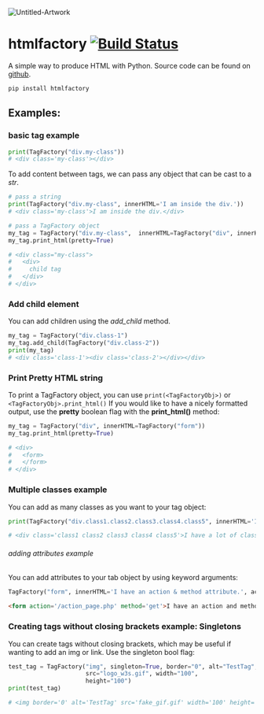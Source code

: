 ![Untitled-Artwork](https://user-images.githubusercontent.com/24437648/155743874-4187e556-7ac7-44eb-8d73-3420e9c58af6.png)

# htmlfactory     [![Build Status](https://travis-ci.com/jgrugru/htmlfactory.svg?branch=main)](https://travis-ci.com/jgrugru/htmlfactory)
A simple way to produce HTML with Python.
Source code can be found on [github](https://github.com/jgrugru/htmlfactory).
```Python
pip install htmlfactory
```

## Examples:

### basic tag example
```python
print(TagFactory("div.my-class"))
# <div class='my-class'></div>
```

To add content between tags, we can pass any object that can be cast to a *str*.
```python
# pass a string
print(TagFactory("div.my-class", innerHTML='I am inside the div.'))
# <div class='my-class'>I am inside the div.</div>
```

```Python
# pass a TagFactory object
my_tag = TagFactory("div.my-class",  innerHTML=TagFactory("div", innerHTML="child tag"))
my_tag.print_html(pretty=True)

# <div class="my-class">
#   <div>
#     child tag
#   </div>
# </div>
```

### Add child element
You can add children using the *add_child* method.

```python
my_tag = TagFactory("div.class-1")
my_tag.add_child(TagFactory("div.class-2"))
print(my_tag)
# <div class='class-1'><div class='class-2'></div></div>
```

### Print Pretty HTML string
To print a TagFactory object, you can use `print(<TagFactoryObj>)` or `<TagFactoryObj>.print_html()`
If you would like to have a nicely formatted output, use the __pretty__ boolean flag with the __print_html()__ method:
```Python
my_tag = TagFactory("div", innerHTML=TagFactory("form"))
my_tag.print_html(pretty=True)

# <div>
#   <form>
#   </form>
# </div>
```

### Multiple classes example

You can add as many classes as you want to your tag object:
```Python
print(TagFactory("div.class1.class2.class3.class4.class5", innerHTML='I have a lot of classes.'))

# <div class='class1 class2 class3 class4 class5'>I have a lot of classes.</div>
```

###### adding attributes example

You can add attributes to your tab object by using keyword arguments:
```Python
TagFactory("form", innerHTML='I have an action & method attribute.', action="/action_page.php", method="get")
```

```html
<form action='/action_page.php' method='get'>I have an action and method attribute.</form>
```

### Creating tags without closing brackets example: Singletons

You can create tags without closing brackets, which may be useful if wanting to add an img or link. Use the singleton bool flag:
```Python
test_tag = TagFactory("img", singleton=True, border="0", alt="TestTag",
                      src="logo_w3s.gif", width="100",
                      height="100")
print(test_tag)

# <img border='0' alt='TestTag' src='fake_gif.gif' width='100' height='100'>
```
